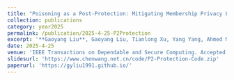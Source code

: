 ```yaml
---
title: "Poisoning as a Post-Protection: Mitigating Membership Privacy Leakage From Gradient and Prediction of Federated Models"
collection: publications
category: year2025
permalink: /publication/2025-4-25-P2Protection
excerpt: '**Gaoyang Liu**, Gaoyang Liu, Tianlong Xu, Yang Yang, Ahmed M. Abdelmoniem, Chen Wang, Jiangchuan Liu'
date: 2025-4-25
venue: 'IEEE Transactions on Dependable and Secure Computing. Accepted for publication. DOI: 10.1109/TDSC.2025.3564697'
slidesurl: 'https://www.chenwang.net.cn/code/P2-Protection-Code.zip'
paperurl: 'https://gyliu1991.github.io/'
---
```


